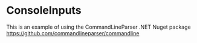 # ConsoleInputs
This is an example of using the CommandLineParser .NET Nuget package https://github.com/commandlineparser/commandline
